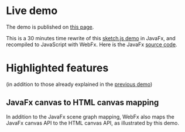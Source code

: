 # Live demo

The demo is published on [this page][demo-live-link].

This is a 30 minutes time rewrite of this [sketch.js demo][sketch-particles-demo-link] in JavaFx,
and recompiled to JavaScript with WebFx. Here is the JavaFx [source code][demo-source-link].

# Highlighted features

(in addition to those already explained in the [previous demo][previous-demo-repo-link])

## JavaFx canvas to HTML canvas mapping

In addition to the JavaFx scene graph mapping, WebFx also maps the JavaFx canvas API to the HTML canvas API, as illustrated by this demo.

[demo-live-link]: https://webfx-particles-demo.netlify.app
[demo-source-link]: https://github.com/webfx-project/webfx-demo-particles/blob/main/webfx-demo-particles-application/src/main/java/webfx/demo/particles/ParticlesApplication.java
[previous-demo-repo-link]: https://github.com/webfx-project/webfx-demo-colorfulcircles
[sketch-particles-demo-link]: https://soulwire.github.io/sketch.js/examples/particles.html
